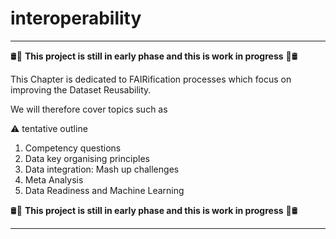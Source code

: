 # interoperability

___

:oil_drum::construction: **This project is still in early phase and this is work in progress** :construction::oil_drum:

This Chapter is dedicated to FAIRification processes which focus on improving the Dataset Reusability.

We will therefore cover topics such as

:warning: tentative outline

1. Competency questions
2. Data key organising principles 
3. Data integration: Mash up challenges
4. Meta Analysis
5. Data Readiness and Machine Learning


:oil_drum::construction: **This project is still in early phase and this is work in progress** :construction::oil_drum:

___

